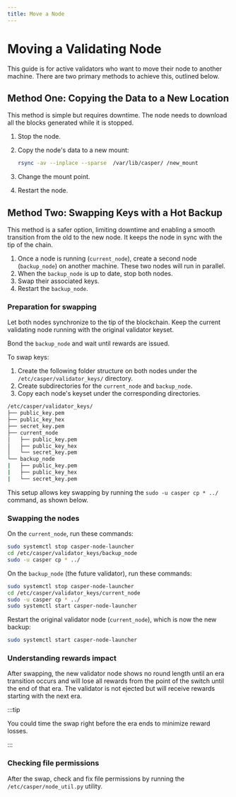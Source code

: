```yaml
---
title: Move a Node
---
```


#  Moving a Validating Node

This guide is for active validators who want to move their node to another machine. There are two primary methods to achieve this, outlined below.

## Method One: Copying the Data to a New Location

This method is simple but requires downtime. The node needs to download all the blocks generated while it is stopped.

1. Stop the node.
2. Copy the node's data to a new mount:

    ```bash
    rsync -av --inplace --sparse  /var/lib/casper/ /new_mount
    ```

3. Change the mount point.
4. Restart the node.

## Method Two: Swapping Keys with a Hot Backup

This method is a safer option, limiting downtime and enabling a smooth transition from the old to the new node. It keeps the node in sync with the tip of the chain.

1. Once a node is running (`current_node`), create a second node (`backup_node`) on another machine. These two nodes will run in parallel.
2. When the `backup_node` is up to date, stop both nodes.
3. Swap their associated keys.
4. Restart the `backup_node`.

### Preparation for swapping

Let both nodes synchronize to the tip of the blockchain. Keep the current validating node running with the original validator keyset.

Bond the `backup_node` and wait until rewards are issued.

To swap keys:

1. Create the following folder structure on both nodes under the `/etc/casper/validator_keys/` directory.
2. Create subdirectories for the `current_node` and `backup_node`.
3. Copy each node's keyset under the corresponding directories.

```bash
/etc/casper/validator_keys/
├── public_key.pem
├── public_key_hex
├── secret_key.pem
├── current_node
│   ├── public_key.pem
│   ├── public_key_hex
│   └── secret_key.pem
└── backup_node
|   ├── public_key.pem
|   ├── public_key_hex
|   └── secret_key.pem
```

This setup allows key swapping by running the `sudo -u casper cp * ../` command, as shown below.

### Swapping the nodes

On the `current_node`, run these commands:

```bash
sudo systemctl stop casper-node-launcher
cd /etc/casper/validator_keys/backup_node
sudo -u casper cp * ../
```

On the `backup_node` (the future validator), run these commands:

```bash
sudo systemctl stop casper-node-launcher
cd /etc/casper/validator_keys/current_node
sudo -u casper cp * ../
sudo systemctl start casper-node-launcher
```

Restart the original validator node (`current_node`), which is now the new backup:

```bash
sudo systemctl start casper-node-launcher 
```

### Understanding rewards impact

After swapping, the new validator node shows no round length until an era transition occurs and will lose all rewards from the point of the switch until the end of that era. The validator is not ejected but will receive rewards starting with the next era. 

:::tip

You could time the swap right before the era ends to minimize reward losses.

:::

### Checking file permissions

After the swap, check and fix file permissions by running the `/etc/casper/node_util.py` utility.
